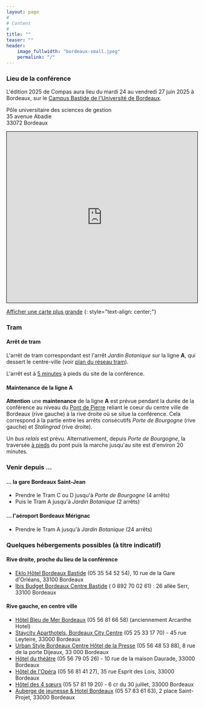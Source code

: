 ```yaml
---
layout: page
#
# Content
#
title: ""
teaser: ""
header:
    image_fullwidth: "bordeaux-small.jpeg"
    permalink: "/"
---
```


### **Lieu de la conférence**

L'édition 2025 de Compas aura lieu du mardi 24 au vendredi 27 juin
2025 à Bordeaux, sur le [Campus Bastide de l'Université de
Bordeaux](https://www.u-bordeaux.fr/campus/decouvrir-les-campus/campus-bastide).

Pôle universitaire des sciences de gestion<br>
35 avenue Abadie<br>
33072 Bordeaux

<iframe width="100%" height="450" src="https://www.openstreetmap.org/export/embed.html?bbox=-0.5601525306701661%2C44.843765295110906%2C-0.5548954010009767%2C44.84619000442194&amp;layer=mapnik&amp;marker=44.844977662523654%2C-0.5575239658355713" style="border: 1px solid black"></iframe>

[Afficher une carte plus grande](https://www.openstreetmap.org/?mlat=44.844978&amp;mlon=-0.557524#map=19/44.844978/-0.557524)
{: style="text-align: center;"}

### Tram

#### Arrêt de tram

L'arrêt de tram correspondant est l'arrêt *Jardin Botanique* sur la ligne **A**, qui dessert le centre-ville (voir [plan du réseau tram](https://www.infotbm.com/sites/default/files/medias/images/GD_PLAN_TRAM_2023_HD_0.jpg)).

L'arrêt est à [5
minutes](https://www.openstreetmap.org/directions?engine=graphhopper_foot&route=44.842973%2C-0.555348%3B44.844980%2C-0.557530#map=17/44.843170/-0.556473&layers=H)
à pieds du site de la conférence.

#### Maintenance de la ligne A

**Attention** une **maintenance** de la ligne **A** est prévue pendant
la durée de la conférence au niveau du [Pont de
Pierre](https://www.infotbm.com/sites/default/files/medias/images/GD_PLAN_TRAM_2023_HD_0.jpg)
reliant le coeur du centre ville de Bordeaux (rive gauche) à la rive
droite où se situe la conférence. Cela correspond à la partie entre
les arrêts consécutifs *Porte de Bourgogne* (rive gauche) et
*Stalingrad* (rive droite).

Un *bus relais* est prévu. Alternativement, depuis *Porte de
Bourgogne*, la traversée [à pieds](https://www.openstreetmap.org/directions?engine=graphhopper_foot&route=44.83724%2C-0.56624%3B44.84498%2C-0.55753#map=16/44.84114/-0.56206&layers=H) du pont puis la marche jusqu'au site
est d'environ 20 minutes.

### Venir depuis ...

#### ... la gare Bordeaux Saint-Jean

- Prendre le Tram C ou D jusqu'à *Porte de Bourgogne* (4 arrêts)
- Puis le Tram A jusqu'à *Jardin Botanique* (2 arrêts)

#### ... l'aéroport Bordeaux Mérignac

- Prendre le Tram A jusqu'à *Jardin Botanique* (24 arrêts)

### Quelques hébergements possibles (à titre indicatif)

#### Rive droite, proche du lieu de la conférence
- [Eklo Hôtel Bordeaux Bastide](https://www.eklohotels.com/bordeaux) (05 35 54 52 54), 10 rue de la Gare d'Orléans, 33100 Bordeaux
- [Ibis Budget Bordeaux Centre Bastide](https://all.accor.com/hotel/6312/index.fr.shtml) ( 0 892 70 02 61) : 26 allée Serr, 33100 Bordeaux

#### Rive gauche, en centre ville
- [Hôtel Bleu de Mer Bordeaux](https://acanthe-hotel-bordeaux.com/) (05 56 81 66 58) (anciennement Arcanthe Hotel)
- [Staycity Aparthotels, Bordeaux City Centre](https://www.staycity.com/fr/bordeaux/centre-ville?gad_source=1&gclid=CjwKCAiA2cu9BhBhEiwAft6IxMfi3Fv69sLnG7KJj_MX_ppzLm7CJvdDb4Kxu_ZZs4bzjjfbPNuNeRoCX_YQAvD_BwE) (05 25 33 17 70) - 45 rue Leyteire, 33000 Bordeaux
- [Urban Style Bordeaux Centre Hôtel de la Presse](https://hoteldelapresse.com/) (05 56 48 53 88), 8 rue de la porte Dijeaux, 33 000 Bordeaux
- [Hôtel du théâtre](http://www.hotel-du-theatre.com/) (05 56 79 05 26) - 10 rue de la maison Daurade, 33000 Bordeaux
- [Hôtel de l'Opéra](https://opera.hotel-bordeaux-centre.com/) (05 56 81 41 27), 35 rue Esprit des Lois, 33000 Bordeaux
- [Hôtel des 4 sœurs](http://hotel-bordeaux-centre.com/) (05 57 81 19 20) - 6 cr du 30 juillet, 33000 Bordeaux
- [Auberge de jeunesse & Hotel Bordeaux](https://centralhostel.fr/nos-destinations/bordeaux/dortoir-bordeaux/) (05 57 83 61 63), 2 place Saint-Projet, 33000 Bordeaux

<!-- ### **Venir à Nantes** -->

<!-- Le plus simple est de venir en train. La gare SNCF de Nantes est située à 2 arrêts de tramway du lieu de la conférence. Prendre le [tramway](https://naolib.fr) direction François Mitterand ou Jamet. -->

<!-- L'aéroport de Nantes est situé au sud-ouest de la ville. [Une navette permet de rejoindre le centre-ville. Le bus est également possible.](https://www.nantes.aeroport.fr/fr/acces-et-transports/navette-aeroport) -->

<!-- ### **Se loger** -->

<!-- Le lieu de la conférence est situé en bas et au centre de la carte ci-dessous **Nantes Université UFR Médecine** dans l'ovale rouge. -->

<!-- ![Image](/venue/hotels.jpg) -->

<!-- Une [liste des hôtels du centre de Nantes est disponible](https://www.levoyageanantes.fr/sorganiser/ou-dormir/hotels-du-centre-ville/) sur le site du Voyage à Nantes. -->

<!-- Les hôtels sont en moyenne à 10-15 minutes de marche (5 minutes en bus). -->
<!-- Ils sont classés par nombre d'étoiles et les tarifs sont en conséquence. -->

